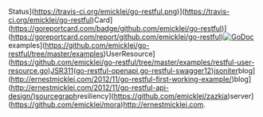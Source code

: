 Status](https://travis-ci.org/emicklei/go-restful.png)](https://travis-ci.org/emicklei/go-restful)Card](https://goreportcard.com/badge/github.com/emicklei/go-restful)](https://goreportcard.com/report/github.com/emicklei/go-restful)[![GoDoc](https://godoc.org/github.com/emicklei/go-restful?status.svg)](https://godoc.org/github.com/emicklei/go-restful)examples](https://github.com/emicklei/go-restful/tree/master/examples)UserResource](https://github.com/emicklei/go-restful/tree/master/examples/restful-user-resource.go)[JSR311](http://jsr311.java.net/nonav/releases/1.1/spec/spec.html)([go-restful-openapi](https://github.com/emicklei/go-restful-openapi),[go-restful-swagger12](https://github.com/emicklei/go-restful-swagger12))[jsoniter](https://github.com/json-iterator/go)blog](http://ernestmicklei.com/2012/11/go-restful-first-working-example/)blog](http://ernestmicklei.com/2012/11/go-restful-api-design/)[sourcegraph](https://sourcegraph.com/github.com/emicklei/go-restful)resiliency](https://github.com/emicklei/zazkia)server](https://github.com/emicklei/mora)http://ernestmicklei.com.